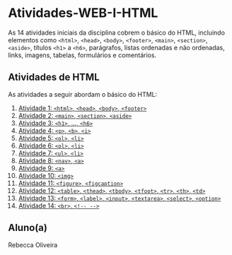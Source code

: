 # Atividades-WEB-I-HTML

As 14 atividades iniciais da disciplina cobrem o básico do HTML, incluindo elementos como `<html>`, `<head>`, `<body>`, `<footer>`, `<main>`, `<section>`, `<aside>`, títulos `<h1>` a `<h6>`, parágrafos, listas ordenadas e não ordenadas, links, imagens, tabelas, formulários e comentários.

## Atividades de HTML

As atividades a seguir abordam o básico do HTML:

1. [Atividade 1: `<html>`, `<head>`, `<body>`, `<footer>`](Atividade1.html)
2. [Atividade 2: `<main>`, `<section>`, `<aside>`](Atividade2.html)
3. [Atividade 3: `<h1>`, ..., `<h6>`](Atividade3.html)
4. [Atividade 4: `<p>`, `<b>`, `<i>`](Atividade4.html)
5. [Atividade 5: `<ol>`, `<li>`](Atividade5.html)
6. [Atividade 6: `<ol>`, `<li>`](Atividade6.html)
7. [Atividade 7: `<ul>`, `<li>`](Atividade7.html)
8. [Atividade 8: `<nav>`, `<a>`](Atividade8.html)
9. [Atividade 9: `<a>`](Atividade9.html)
10. [Atividade 10: `<img>`](Atividade10.html)
11. [Atividade 11: `<figure>`, `<figcaption>`](Atividade11.html)
12. [Atividade 12: `<table>`, `<thead>`, `<tbody>`, `<tfoot>`, `<tr>`, `<th>`, `<td>`](Atividade12.html)
13. [Atividade 13: `<form>`, `<label>`, `<input>`, `<textarea>`, `<select>`, `<option>`](Atividade13.html)
14. [Atividade 14: `<br>`, `<!-- -->`](Atividade14.html)

## Aluno(a)

Rebecca Oliveira

